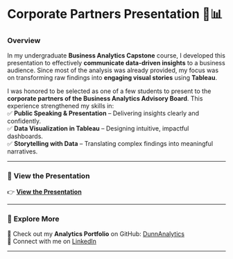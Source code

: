 # **Corporate Partners Presentation 🎤📊**

### **Overview**  
In my undergraduate **Business Analytics Capstone** course, I developed this presentation to effectively **communicate data-driven insights** to a business audience. Since most of the analysis was already provided, my focus was on transforming raw findings into **engaging visual stories** using **Tableau**.  

I was honored to be selected as one of a few students to present to the **corporate partners of the Business Analytics Advisory Board**. This experience strengthened my skills in:  
✅ **Public Speaking & Presentation** – Delivering insights clearly and confidently.  
✅ **Data Visualization in Tableau** – Designing intuitive, impactful dashboards.  
✅ **Storytelling with Data** – Translating complex findings into meaningful narratives.  

---

### 📌 **View the Presentation**  
👉 [**View the Presentation**](https://github.com/DunnAnalytics/CorporatePartnersPres/blob/main/Case5PPT_AshtonDunn.pdf)  

---

### 🔗 **Explore More**  
🔹 Check out my **Analytics Portfolio** on GitHub: [DunnAnalytics](https://dunnanalytics.github.io/portfolio/)  
🔹 Connect with me on [LinkedIn](https://www.linkedin.com/in/ashtondunn/)

---

